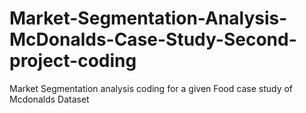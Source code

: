 # Market-Segmentation-Analysis-McDonalds-Case-Study-Second-project-coding
Market Segmentation analysis coding for a given Food case study of Mcdonalds Dataset
